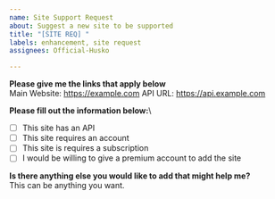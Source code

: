```yaml
---
name: Site Support Request
about: Suggest a new site to be supported
title: "[SITE REQ] "
labels: enhancement, site request
assignees: Official-Husko

---
```


**Please give me the links that apply below**\
Main Website: https://example.com
API URL: https://api.example.com

**Please fill out the information below:**\

- [ ] This site has an API
- [ ] This site requires an account
- [ ] This site is requires a subscription
- [ ] I would be willing to give a premium account to add the site

**Is there anything else you would like to add that might help me?**\
This can be anything you want.
